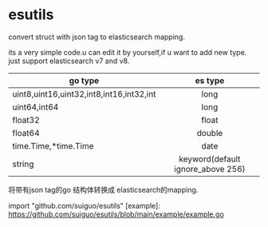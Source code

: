 # esutils
convert  struct with json tag to elasticsearch mapping.

its a very simple code.u can edit it by yourself,if u want to add new type. just support elasticsearch v7 and v8.

| go type  |  es type |
| ------------- |:-------------:|
| uint8,uint16,uint32,int8,int16,int32,int| long     |
|uint64,int64    | long     |
| float32      | float    |
| float64     | double    |
| time.Time,*time.Time      | date    |
| string      |  keyword(default ignore_above 256)    |



将带有json tag的go 结构体转换成 elasticsearch的mapping.


import "github.com/suiguo/esutils" 
[example]: https://github.com/suiguo/esutils/blob/main/example/example.go

